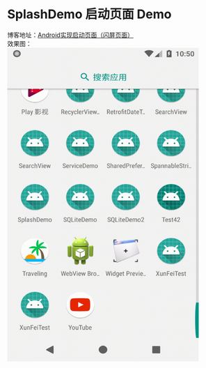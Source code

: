 # SplashDemo  启动页面 Demo

博客地址：[Android实现启动页面（闪屏页面）](https://www.jianshu.com/p/251d1c5dc0db)  
效果图：  
<img src="gif/splash.gif" alt="Sample"  width="440" height="720">  
